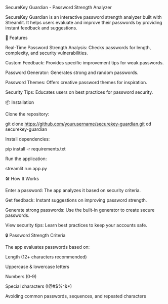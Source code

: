 SecureKey Guardian - Password Strength Analyzer

SecureKey Guardian is an interactive password strength analyzer built with Streamlit. It helps users evaluate and improve their passwords by providing instant feedback and suggestions.

🚀 Features

Real-Time Password Strength Analysis: Checks passwords for length, complexity, and security vulnerabilities.

Custom Feedback: Provides specific improvement tips for weak passwords.

Password Generator: Generates strong and random passwords.

Password Themes: Offers creative password themes for inspiration.

Security Tips: Educates users on best practices for password security.

📦 Installation

Clone the repository:

git clone https://github.com/yourusername/securekey-guardian.git
cd securekey-guardian

Install dependencies:

pip install -r requirements.txt

Run the application:

streamlit run app.py

🛠️ How It Works

Enter a password: The app analyzes it based on security criteria.

Get feedback: Instant suggestions on improving password strength.

Generate strong passwords: Use the built-in generator to create secure passwords.

View security tips: Learn best practices to keep your accounts safe.

🔒 Password Strength Criteria

The app evaluates passwords based on:

Length (12+ characters recommended)

Uppercase & lowercase letters

Numbers (0-9)

Special characters (!@#$%^&*)

Avoiding common passwords, sequences, and repeated characters
